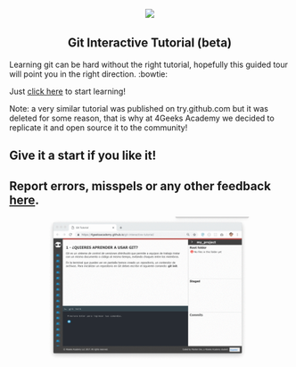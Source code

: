 <p align="center">
  <img src="https://assets.breatheco.de/apis/img/images.php?blob&random&cat=icon&tags=4geeks,128">
</p>

<p>
    <h2 align="center"> Git Interactive Tutorial (beta) </h2>
</p>

Learning git can be hard without the right tutorial, hopefully this guided tour will point you in the right direction. :bowtie:

Just [click here](https://4GeeksAcademy.github.io/git-interactive-tutorial) to start learning!

Note: a very similar tutorial was published on try.github.com but it was deleted for some reason, that is why at 4Geeks Academy we decided to replicate it and open source it to the community!

## Give it a start if you like it!

## Report errors, misspels or any other feedback [here](https://github.com/4GeeksAcademy/git-interactive-tutorial/issues).

![Preview for Git Interactive Tutorial](https://raw.githubusercontent.com/4GeeksAcademy/git-interactive-tutorial/master/preview.gif)
